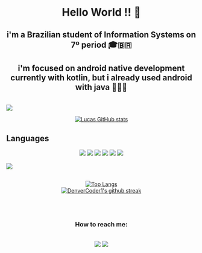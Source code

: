 <div align="center">
  <h1>Hello World !! 👋</h1>
</div>
 
<div style="text-align: center;">

  <h2> i'm a Brazilian student of Information Systems on 7º period 🎓🇧🇷 

  <h2> i'm focused on android native development currently with kotlin, but i already used android with java 👨🏽‍💻 </h2>

</div>
<br>
<img src="https://camo.githubusercontent.com/76109812f3127b0f86940373897b04ac8943cb3c0f057f90046444480f61bafd/68747470733a2f2f692e696d6775722e636f6d2f77617856496d762e706e67">
<br>

<div style="text-align: center;">

  [![Lucas GitHub stats](https://github-readme-stats.vercel.app/api?username=LucasMelll0&show_icons=true&theme=tokyonight)](https://github.com/LucasMelll0/github-readme-stats)

</div>





## Languages     
<div align="center">
  <a href="https://kotlinlang.org/)"><img src="https://img.shields.io/badge/kotlin-%230095D5.svg?style=for-the-badge&logo=kotlin&logoColor=white"></a>
  <a href="https://www.java.com/en/download/help/whatis_java.html"><img src="https://img.shields.io/badge/java-%23ED8B00.svg?style=for-the-badge&logo=java&logoColor=white)"></a>
  <a href="https://www.python.org/"><img src="https://img.shields.io/badge/python-3670A0?style=for-the-badge&logo=python&logoColor=ffdd54"></a>
  <a href="https://www.php.net/"><img src="https://img.shields.io/badge/php-%23777BB4.svg?style=for-the-badge&logo=php&logoColor=white"></a>
  <a href="https://developer.mozilla.org/pt-BR/docs/Web/HTML"><img src="https://img.shields.io/badge/html5-%23E34F26.svg?style=for-the-badge&logo=html5&logoColor=white"></a>
  <a href="https://www.android.com/intl/pt-BR_br/"><img src="https://img.shields.io/badge/Android-3DDC84?style=for-the-badge&logo=android&logoColor=white"></a>
</div>
 <br>
 <img src="https://camo.githubusercontent.com/76109812f3127b0f86940373897b04ac8943cb3c0f057f90046444480f61bafd/68747470733a2f2f692e696d6775722e636f6d2f77617856496d762e706e67">
<br>
 <br>
<div style="text-align: center;">
  
  [![Top Langs](https://github-readme-stats.vercel.app/api/top-langs/?username=LucasMelll0&layout=compact&theme=tokyonight)](https://github.com/LucasMelll0/github-readme-stats)   
  [![DenverCoder1's github streak](https://github-readme-streak-stats.herokuapp.com/?user=LucasMelll0&theme=tokyonight)](https://github.com/DenverCoder1/github-readme-streak-stats)

</div>

<br>
<br>
<div style="text-align: center;">
  <h3>How to reach me:</h3>
  <br>
  <a href="mailto:lucasmellorodrigues2012@gmail.com"><img src="https://img.shields.io/badge/Gmail-D14836?style=for-the-badge&logo=gmail&logoColor=white"></a>
  <a href="https://www.linkedin.com/in/lucas-mello-a43887188/"><img src="https://img.shields.io/badge/linkedin-%230077B5.svg?style=for-the-badge&logo=linkedin&logoColor=white"></a>
</div>
